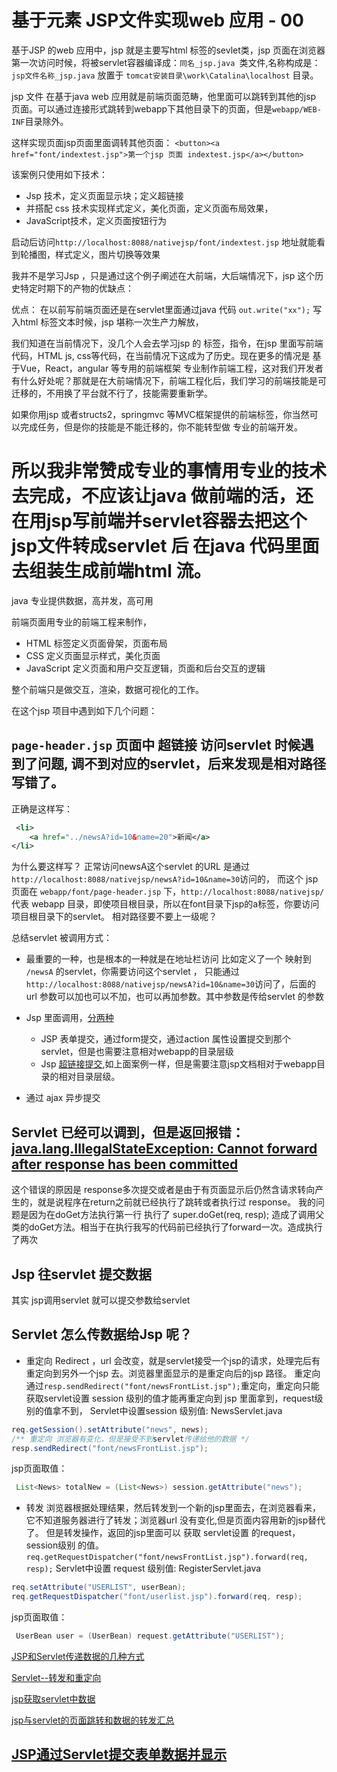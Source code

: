 # 基于元素 JSP文件实现web 应用 - 00

基于JSP 的web 应用中，jsp 就是主要写html 标签的sevlet类，jsp 页面在浏览器第一次访问时候，将被servlet容器编译成：`同名_jsp.java `类文件,名称构成是：`jsp文件名称_jsp.java` 
放置于 `tomcat安装目录\work\Catalina\localhost` 目录。

jsp 文件 在基于java web 应用就是前端页面范畴，他里面可以跳转到其他的jsp 页面。可以通过连接形式跳转到webapp下其他目录下的页面，但是`webapp/WEB-INF`目录除外。

这样实现页面jsp页面里面调转其他页面： `<button><a href="font/indextest.jsp">第一个jsp 页面 indextest.jsp</a></button>`

该案例只使用如下技术：
- Jsp 技术，定义页面显示块；定义超链接
- 并搭配 css 技术实现样式定义，美化页面，定义页面布局效果，
-  JavaScript技术，定义页面按钮行为

启动后访问`http://localhost:8088/nativejsp/font/indextest.jsp` 地址就能看到轮播图，样式定义，图片切换等效果

我并不是学习Jsp ，只是通过这个例子阐述在大前端，大后端情况下，jsp 这个历史特定时期下的产物的优缺点：

优点：
在以前写前端页面还是在servlet里面通过java 代码  `out.write("xx");` 写入html 标签文本时候，jsp 堪称一次生产力解放，

我们知道在当前情况下，没几个人会去学习jsp 的 标签，指令，在jsp 里面写前端代码，HTML js, css等代码，在当前情况下这成为了历史。现在更多的情况是 基于Vue，React，angular 等专用的前端框架
专业制作前端工程，这对我们开发者有什么好处呢？那就是在大前端情况下，前端工程化后，我们学习的前端技能是可迁移的，不用换了平台就不行了，技能需要重新学。

如果你用jsp 或者structs2，springmvc 等MVC框架提供的前端标签，你当然可以完成任务，但是你的技能是不能迁移的，你不能转型做 专业的前端开发。


# 所以我非常赞成专业的事情用专业的技术去完成，不应该让java 做前端的活，还在用jsp写前端并servlet容器去把这个jsp文件转成servlet 后 在java 代码里面 去组装生成前端html 流。

java 专业提供数据，高并发，高可用

前端页面用专业的前端工程来制作，

- HTML 标签定义页面骨架，页面布局
- CSS 定义页面显示样式，美化页面
- JavaScript 定义页面和用户交互逻辑，页面和后台交互的逻辑

整个前端只是做交互，渲染，数据可视化的工作。


在这个jsp 项目中遇到如下几个问题：


## `page-header.jsp` 页面中 超链接 访问servlet 时候遇到了问题, 调不到对应的servlet，后来发现是相对路径写错了。
正确是这样写：
```xml
 <li>
    <a href="../newsA?id=10&name=20">新闻</a>
</li>
```
为什么要这样写？ 
正常访问newsA这个servlet 的URL 是通过`http://localhost:8088/nativejsp/newsA?id=10&name=30`访问的，
而这个 jsp页面在 `webapp/font/page-header.jsp` 下，`http://localhost:8088/nativejsp/`代表 webapp 目录，即使项目根目录，所以在font目录下jsp的a标签，你要访问项目根目录下的servlet。
相对路径要不要上一级呢？

总结servlet 被调用方式：
- 最重要的一种，也是根本的一种就是在地址栏访问 比如定义了一个 映射到 `/newsA` 的servlet，你需要访问这个servlet ，
只能通过`http://localhost:8088/nativejsp/newsA?id=10&name=30`访问了，后面的url 参数可以加也可以不加，也可以再加参数。其中参数是传给servlet 的参数

- Jsp 里面调用，[分两种](https://blog.csdn.net/judyge/article/details/49701649)
    - JSP 表单提交，通过form提交，通过action 属性设置提交到那个servlet，但是也需要注意相对webapp的目录层级
    - Jsp [超链接提交](https://bbs.csdn.net/topics/390531027),如上面案例一样，但是需要注意jsp文档相对于webapp目录的相对目录层级。

- 通过 ajax 异步提交

## Servlet 已经可以调到，但是返回报错： [java.lang.IllegalStateException: Cannot forward after response has been committed](https://blog.csdn.net/ljheee/article/details/51049773)
这个错误的原因是 response多次提交或者是由于有页面显示后仍然含请求转向产生的，就是说程序在return之前就已经执行了跳转或者执行过 response。
我的问题是因为在doGet方法执行第一行 执行了 super.doGet(req, resp); 造成了调用父类的doGet方法。相当于在执行我写的代码前已经执行了forward一次。造成执行了两次


## Jsp 往servlet 提交数据
其实 jsp调用servlet 就可以提交参数给servlet

## Servlet 怎么传数据给Jsp 呢？

- 重定向 Redirect ，url 会改变，就是servlet接受一个jsp的请求，处理完后有重定向到另外一个jsp 去。浏览器里面显示的是重定向后的jsp 路径。
重定向通过`resp.sendRedirect("font/newsFrontList.jsp");`重定向，重定向只能获取servlet设置 session 级别的值才能再重定向到 jsp 里面拿到，request级别的值拿不到，
Servlet中设置session 级别值: NewsServlet.java
```java
req.getSession().setAttribute("news", news);
/** 重定向 浏览器有变化，但是接受不到servlet传递给他的数据 */
resp.sendRedirect("font/newsFrontList.jsp");
```
jsp页面取值：
```java
 List<News> totalNew = (List<News>) session.getAttribute("news");
```
- 转发 浏览器根据处理结果，然后转发到一个新的jsp里面去，在浏览器看来，它不知道服务器进行了转发；浏览器url 没有变化,但是页面内容用新的jsp替代了。
    但是转发操作，返回的jsp里面可以 获取 servlet设置 的request，session级别 的值。`req.getRequestDispatcher("font/newsFrontList.jsp").forward(req, resp);`
Servlet中设置 request 级别值: RegisterServlet.java
```java
req.setAttribute("USERLIST", userBean);
req.getRequestDispatcher("font/userlist.jsp").forward(req, resp);
```
jsp页面取值：
```java
 UserBean user = (UserBean) request.getAttribute("USERLIST");
``` 
   
[JSP和Servlet传递数据的几种方式](https://blog.csdn.net/qq_38006520/article/details/81567379)

[Servlet--转发和重定向](http://www.cnblogs.com/LinkinPark/p/5233006.html)

[jsp获取servlet中数据](https://blog.csdn.net/zyzn1425077119/article/details/50365134)

[jsp与servlet的页面跳转和数据的转发汇总](https://www.imooc.com/article/13179)

## [JSP通过Servlet提交表单数据并显示](https://blog.csdn.net/xie_xiansheng/article/details/50769426)

